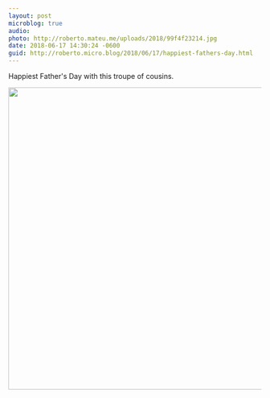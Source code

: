 ```yaml
---
layout: post
microblog: true
audio: 
photo: http://roberto.mateu.me/uploads/2018/99f4f23214.jpg
date: 2018-06-17 14:30:24 -0600
guid: http://roberto.micro.blog/2018/06/17/happiest-fathers-day.html
---
```

Happiest Father's Day with this troupe of cousins.

<img src="http://roberto.mateu.me/uploads/2018/99f4f23214.jpg" width="600" height="600" />
